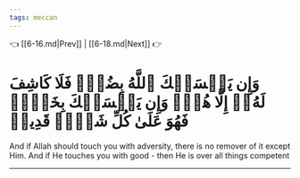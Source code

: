```yaml
---
tags: meccan
---
```


👈 [[6-16.md|Prev]] | [[6-18.md|Next]] 👉

# وَإِن يَمۡسَسۡكَ ٱللَّهُ بِضُرّٖ فَلَا كَاشِفَ لَهُۥٓ إِلَّا هُوَۖ وَإِن يَمۡسَسۡكَ بِخَيۡرٖ فَهُوَ عَلَىٰ كُلِّ شَيۡءٖ قَدِيرٞ

And if Allah should touch you with adversity, there is no remover of it except Him. And if He touches you with good - then He is over all things competent

---

